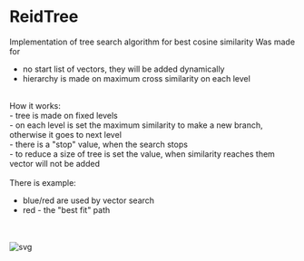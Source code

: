 # ReidTree
Implementation of tree search algorithm for best cosine similarity
Was made for
- no start list of vectors, they will be added dynamically
- hierarchy is made on maximum cross similarity on each level
<br>
How it works:<br>
- tree is made on fixed levels<br>
- on each level is set the maximum similarity to make a new branch, otherwise it goes to next level<br>
- there is a "stop" value, when the search stops<br>
- to reduce a size of tree is set the value, when similarity reaches them vector will not be added<br>
 
<br>
There is example:<br>

- blue/red are used by vector search<br>
- red - the "best fit" path<br>
<br><br>


![svg](https://user-images.githubusercontent.com/39636444/155349129-77fb9dda-c32c-46b8-8398-90f58d866a6b.svg)
